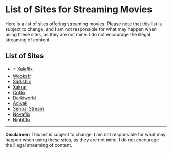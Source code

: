 # List of Sites for Streaming Movies

<p>Here is a list of sites offering streaming movies. Please note that this list is subject to change, and I am not responsible for what may happen when using these sites, as they are not mine. I do not encourage the illegal streaming of content.</p>

## List of Sites

<ul>
  <li>⭐ <a href="https://xalaflix.io" target="_blank">Xalaflix</a></li>
  <li><a href="https://vww.wookafr.org" target="_blank">Wookafr</a></li>
  <li><a href="https://tv.sadisflix.org" target="_blank">Sadisflix</a></li>
  <li><a href="https://xakraf.fr" target="_blank">Xakraf</a></li>
  <li><a href="https://coflix.moe" target="_blank">Coflix</a></li>
  <li><a href="https://www.darkiworld.al" target="_blank">Darkiworld</a></li>
  <li><a href="https://adivak.com" target="_blank">Adivak</a></li>
  <li><a href="https://senpai-stream.net" target="_blank">Senpai Stream</a></li>
  <li><a href="https://www.novaflix.net" target="_blank">Novaflix</a></li>
  <li><a href="https://nightflix.vip/" target="_blank">Nightflix</a></li>
</ul>

<hr>

<p><strong>Disclaimer:</strong> This list is subject to change. I am not responsible for what may happen when using these sites, as they are not mine. I do not encourage the illegal streaming of content.</p>
